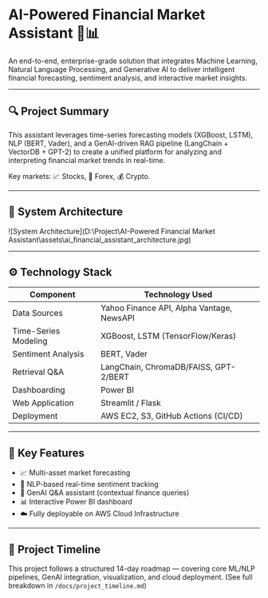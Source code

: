# AI-Powered Financial Market Assistant 🧠📊

An end-to-end, enterprise-grade solution that integrates Machine Learning, Natural Language Processing, and Generative AI to deliver intelligent financial forecasting, sentiment analysis, and interactive market insights.

---

## 🔍 Project Summary

This assistant leverages time-series forecasting models (XGBoost, LSTM), NLP (BERT, Vader), and a GenAI-driven RAG pipeline (LangChain + VectorDB + GPT-2) to create a unified platform for analyzing and interpreting financial market trends in real-time.

Key markets: 📈 Stocks, 💱 Forex, 💰 Crypto.

---

## 🧱 System Architecture

![System Architecture](D:\Project\AI-Powered Financial Market Assistant\assets\ai_financial_assistant_architecture.jpg)

---

## ⚙️ Technology Stack

| Component               | Technology Used                          |
|------------------------|-------------------------------------------|
| Data Sources           | Yahoo Finance API, Alpha Vantage, NewsAPI |
| Time-Series Modeling   | XGBoost, LSTM (TensorFlow/Keras)          |
| Sentiment Analysis     | BERT, Vader                               |
| Retrieval Q&A          | LangChain, ChromaDB/FAISS, GPT-2/BERT     |
| Dashboarding           | Power BI                                  |
| Web Application        | Streamlit / Flask                         |
| Deployment             | AWS EC2, S3, GitHub Actions (CI/CD)       |

---

## 🎯 Key Features

- 📈 Multi-asset market forecasting
- 📰 NLP-based real-time sentiment tracking
- 🤖 GenAI Q&A assistant (contextual finance queries)
- 📊 Interactive Power BI dashboard
- ☁️ Fully deployable on AWS Cloud Infrastructure

---

## 📅 Project Timeline

This project follows a structured 14-day roadmap — covering core ML/NLP pipelines, GenAI integration, visualization, and cloud deployment. (See full breakdown in `/docs/project_timeline.md`)
